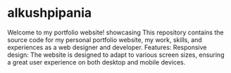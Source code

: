 # alkushpipania
Welcome to my portfolio website! showcasing This repository contains the source code for my personal portfolio website, my work, skills, and experiences as a web designer and developer.  Features:  Responsive design: The website is designed to adapt to various screen sizes, ensuring a great user experience on both desktop and mobile devices.   
